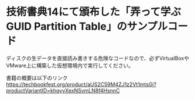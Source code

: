 # 技術書典14にて頒布した「弄って学ぶGUID Partition Table」のサンプルコード
ディスクの生データを直接読み書きする危険なコードなので、必ずVirtualBoxやVMware上に構築した仮想環境内で実行してください。

書籍の概要は以下のリンク
https://techbookfest.org/product/aUS2C59M4ZJ1z2Vt1mtsGj?productVariantID=khqvyXexNSvmLN8f4HsnnC
